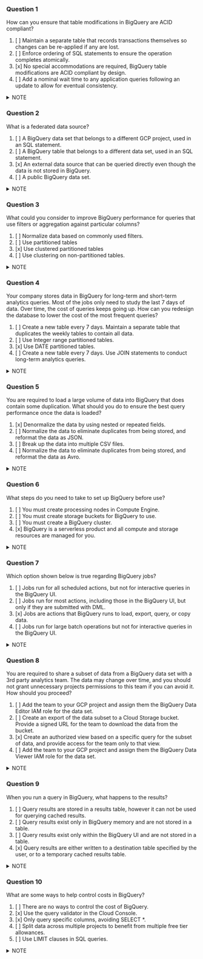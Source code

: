 ### Question 1

How can you ensure that table modifications in BigQuery are ACID compliant?

1. [ ] Maintain a separate table that records transactions themselves so changes can be re-applied if any are lost.
2. [ ] Enforce ordering of SQL statements to ensure the operation completes atomically.
3. [x] No special accommodations are required, BigQuery table modifications are ACID compliant by design.
4. [ ] Add a nominal wait time to any application queries following an update to allow for eventual consistency.

<details>
  <summary>NOTE</summary>

```
All table modifications in BigQuery are ACID compliant.
This applies to DML operations, queries with destination tables, and load jobs.
A table that goes through inserts, updates, and deletes while serving user queries handles the concurrency
gracefully and transitions from one state to the next in an atomic fashion.
```

</details>

### Question 2

What is a federated data source?

1. [ ] A BigQuery data set that belongs to a different GCP project, used in an SQL statement.
2. [ ] A BigQuery table that belongs to a different data set, used in an SQL statement.
3. [x] An external data source that can be queried directly even though the data is not stored in BigQuery.
4. [ ] A public BigQuery data set.

<details>
  <summary>NOTE</summary>

```
An external data source (also known as a federated data source) is a data source that you can query directly even
though the data is not stored in BigQuery. Instead of loading or streaming the data,
you create a table that references the external data source.
```

</details>

### Question 3

What could you consider to improve BigQuery performance for queries that use filters or aggregation against particular
columns?

1. [ ] Normalize data based on commonly used filters.
2. [ ] Use partitioned tables
3. [x] Use clustered partitioned tables
4. [ ] Use clustering on non-partitioned tables.

<details>
  <summary>NOTE</summary>

```
Clustering can improve the performance of certain types of queries such as queries that use filter clauses and queries 
that aggregate data. 
When you submit a query that contains a clause that filters data based on the clustering columns, 
BigQuery uses the sorted blocks to eliminate scans of unnecessary data.
```

</details>

### Question 4

Your company stores data in BigQuery for long-term and short-term analytics queries. Most of the jobs only need to study
the last 7 days of data. Over time, the cost of queries keeps going up. How can you redesign the database to lower the
cost of the most frequent queries?

1. [ ] Create a new table every 7 days. Maintain a separate table that duplicates the weekly tables to contain all data.
2. [ ] Use Integer range partitioned tables.
3. [x] Use DATE partitioned tables.
4. [ ] Create a new table every 7 days. Use JOIN statements to conduct long-term analytics queries.

<details>
  <summary>NOTE</summary>

```
A partitioned table is a special table that is divided into segments, called partitions, 
that make it easier to manage and query your data.
By dividing a large table into smaller partitions, you can improve query performance, and you can control costs by 
reducing the number of bytes read by a query.
```

</details>

### Question 5

You are required to load a large volume of data into BigQuery that does contain some duplication. What should you do to
ensure the best query performance once the data is loaded?

1. [x] Denormalize the data by using nested or repeated fields.
2. [ ] Normalize the data to eliminate duplicates from being stored, and reformat the data as JSON.
3. [ ] Break up the data into multiple CSV files.
4. [ ] Normalize the data to eliminate duplicates from being stored, and reformat the data as Avro.

<details>
  <summary>NOTE</summary>

```
BigQuery performs best when your data is denormalized.
Rather than preserving a relational schema, such as a star or snowflake schema, you can improve performance by denormalizing 
your data and taking advantage of nested and repeated fields.
```

</details>

### Question 6

What steps do you need to take to set up BigQuery before use?

1. [ ] You must create processing nodes in Compute Engine.
2. [ ] You must create storage buckets for BigQuery to use.
3. [ ] You must create a BigQuery cluster.
4. [x] BigQuery is a serverless product and all compute and storage resources are managed for you.

<details>
  <summary>NOTE</summary>

```
BigQuery is a serverless product for storing and querying massive data sets without configuring or managing hardware or software.
```

</details>

### Question 7

Which option shown below is true regarding BigQuery jobs?

1. [ ] Jobs run for all scheduled actions, but not for interactive queries in the BigQuery UI.
2. [ ] Jobs run for most actions, including those in the BigQuery UI, but only if they are submitted with DML.
3. [x] Jobs are actions that BigQuery runs to load, export, query, or copy data.
4. [ ] Jobs run for large batch operations but not for interactive queries in the BigQuery UI.

<details>
  <summary>NOTE</summary>

```
When you use the Cloud Console, the classic BigQuery web UI, or the CLI to load, export, query, or copy data, 
a job resource is automatically created, scheduled, and run.
```

</details>

### Question 8

You are required to share a subset of data from a BigQuery data set with a 3rd party analytics team. The data may change
over time, and you should not grant unnecessary projects permissions to this team if you can avoid it. How should you
proceed?

1. [ ] Add the team to your GCP project and assign them the BigQuery Data Editor IAM role for the data set.
2. [ ] Create an export of the data subset to a Cloud Storage bucket. Provide a signed URL for the team to download the data from the bucket.
3. [x] Create an authorized view based on a specific query for the subset of data, and provide access for the team only to that view.
4. [ ] Add the team to your GCP project and assign them the BigQuery Data Viewer IAM role for the data set.

<details>
  <summary>NOTE</summary>

```
An authorized view allows you to share query results with particular users and groups without giving them access to the underlying tables.
```

</details>

### Question 9

When you run a query in BigQuery, what happens to the results?

1. [ ] Query results are stored in a results table, however it can not be used for querying cached results.
2. [ ] Query results exist only in BigQuery memory and are not stored in a table.
3. [ ] Query results exist only within the BigQuery UI and are not stored in a table.
4. [x] Query results are either written to a destination table specified by the user, or to a temporary cached results table.

<details>
  <summary>NOTE</summary>

```
BigQuery writes all query results to a table.
The table is either explicitly identified by the user (a destination table), or it is a temporary, cached results table.
```

</details>

### Question 10
What are some ways to help control costs in BigQuery?


1. [ ] There are no ways to control the cost of BigQuery.
2. [x] Use the query validator in the Cloud Console.
3. [x] Only query specific columns, avoiding SELECT *.
4. [ ] Split data across multiple projects to benefit from multiple free tier allowances.
5. [ ] Use LIMIT clauses in SQL queries.

<details>
  <summary>NOTE</summary>

```
Using the query validator and only querying the data you need will help you to predict and control costs. Control costs in BigQuery

Querying only the data you need and using the query validator will help you to predict and control costs. Control costs in BigQuery
```

</details>





